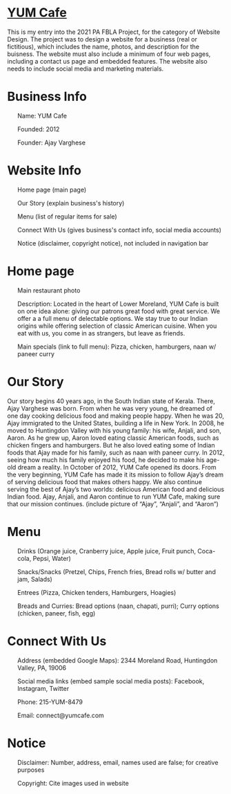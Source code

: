 # <a href="https://github.com/shwin320/YUM-Cafe">YUM Cafe</a>
This is my entry into the 2021 PA FBLA Project, for the category of Website Design.
The project was to design a website for a business (real or fictitious), which includes the name, photos, and description for the buisness. The website must also include a minimum of four web pages, including a contact us page and embedded features. The website also needs to include social media and marketing materials.

# Business Info
<ul>Name: YUM Cafe</ul>
<ul>Founded: 2012</ul>
<ul>Founder: Ajay Varghese</ul>

# Website Info
<ul>Home page (main page)</ul>
<ul>Our Story (explain business's history)</ul>
<ul>Menu (list of regular items for sale)</ul>
<ul>Connect With Us (gives business's contact info, social media accounts)</ul>
<ul>Notice (disclaimer, copyright notice), not included in navigation bar</ul>

# Home page
<ul>Main restaurant photo</ul>
<ul>Description: Located in the heart of Lower Moreland, YUM Cafe is built on one idea alone: giving our patrons great food with great service. We offer a a full menu of delectable options. We stay true to our Indian origins while offering selection of classic American cuisine. When you eat with us, you come in as strangers, but leave as friends.</ul>
<ul>Main specials (link to full menu): Pizza, chicken, hamburgers, naan w/ paneer curry</ul>
<ulFooter (Phone, address, “Follow us” buttons, notice)</ul>

# Our Story
Our story begins 40 years ago, in the South Indian state of Kerala. There, Ajay Varghese was born. From when he was very young, he dreamed of one day cooking delicious food and making people happy. When he was 20, Ajay immigrated to the United States, building a life in New York. In 2008, he moved to Huntingdon Valley with his young family: his wife, Anjali, and son, Aaron. As he grew up, Aaron loved eating classic American foods, such as chicken fingers and hamburgers. But he also loved eating some of Indian foods that Ajay made for his family, such as naan with paneer curry. In 2012, seeing how much his family enjoyed his food, he decided to make his age-old dream a reality. In October of 2012, YUM Cafe opened its doors. From the very beginning, YUM Cafe has made it its mission to follow Ajay’s dream of serving delicious food that makes others happy. We also continue serving the best of Ajay’s two worlds: delicious American food and delicious Indian food. Ajay, Anjali, and Aaron continue to run YUM Cafe, making sure that our mission continues. (include picture of “Ajay”, “Anjali”, and “Aaron”)

# Menu
<ul>Drinks (Orange juice, Cranberry juice, Apple juice, Fruit punch, Coca-cola, Pepsi, Water)</ul>
<ul>Snacks/Snacks (Pretzel, Chips, French fries, Bread rolls w/ butter and jam, Salads)</ul>
<ul>Entrees (Pizza, Chicken tenders, Hamburgers, Hoagies)</ul>
<ul>Breads and Curries: Bread options (naan, chapati, purri); Curry options (chicken, paneer, fish, egg)</ul>

# Connect With Us
<ul>Address (embedded Google Maps): 2344 Moreland Road, Huntingdon Valley, PA, 19006</ul>
<ul>Social media links (embed sample social media posts): Facebook, Instagram, Twitter</ul>
<ul>Phone: 215-YUM-8479</ul>
<ul>Email: connect@yumcafe.com</ul>

# Notice
<ul>Disclaimer: Number, address, email, names used are false; for creative purposes</ul>
<ul>Copyright: Cite images used in website</ul>
